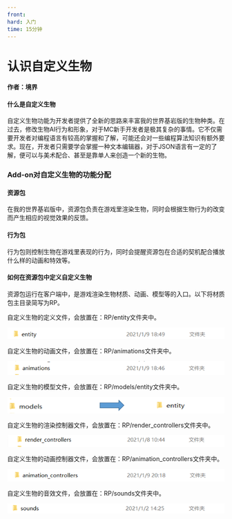 ```yaml
---
front:
hard: 入门
time: 15分钟
---
```


# 认识自定义生物



#### 作者：境界



#### 什么是自定义生物

自定义生物功能为开发者提供了全新的思路来丰富我的世界基岩版的生物种类。在过去，修改生物AI行为和形象，对于MC新手开发者是极其复杂的事情。它不仅需要开发者对编程语言有较高的掌握和了解，可能还会对一些编程算法知识有额外要求。现在，开发者只需要学会掌握一种文本编辑器，对于JSON语言有一定的了解，便可以与美术配合、甚至是靠单人来创造一个新的生物。



### Add-on对自定义生物的功能分配

#### 资源包

在我的世界基岩版中，资源包负责在游戏里渲染生物，同时会根据生物行为的改变而产生相应的视觉效果的反馈。

#### 行为包

行为包则控制生物在游戏里表现的行为，同时会提醒资源包在合适的契机配合播放什么样的动画和特效等。



#### 如何在资源包中定义自定义生物

资源包运行在客户端中，是游戏渲染生物材质、动画、模型等的入口。以下将材质包主目录简写为RP。



自定义生物的定义文件，会放置在：RP/entity文件夹中。

![](./images/1_1.png)



自定义生物的动画文件，会放置在：RP/animations文件夹中。

![](./images/1_2.png)



自定义生物的模型文件，会放置在：RP/models/entity文件夹中。

![](./images/1_3.png)



自定义生物的渲染控制器文件，会放置在：RP/render_controllers文件夹中。

![](./images/1_4.png)



自定义生物的动画控制器文件，会放置在：RP/animation_controllers文件夹中。

![](./images/1_5.png)



自定义生物的音效文件，会放置在：RP/sounds文件夹中。

![](./images/1_6.png)

